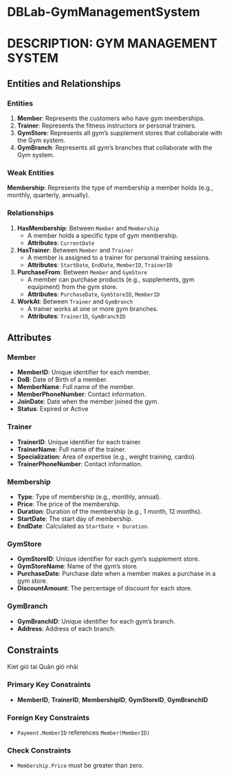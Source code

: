 # DBLab-GymManagementSystem

# DESCRIPTION: GYM MANAGEMENT SYSTEM

## Entities and Relationships

### Entities

1. **Member**: Represents the customers who have gym memberships.
2. **Trainer**: Represents the fitness instructors or personal trainers.
3. **GymStore**: Represents all gym’s supplement stores that collaborate with the Gym system.
4. **GymBranch**: Represents all gym’s branches that collaborate with the Gym system.

### Weak Entities

**Membership**: Represents the type of membership a member holds (e.g., monthly, quarterly, annually).

### Relationships

1. **HasMembership**: Between `Member` and `Membership`
   - A member holds a specific type of gym membership.
   - **Attributes**: `CurrentDate`
2. **HasTrainer**: Between `Member` and `Trainer`
   - A member is assigned to a trainer for personal training sessions.
   - **Attributes**: `StartDate`, `EndDate`, `MemberID`, `TrainerID`
3. **PurchaseFrom**: Between `Member` and `GymStore`
   - A member can purchase products (e.g., supplements, gym equipment) from the gym store.
   - **Attributes**: `PurchaseDate`, `GymStoreID`, `MemberID`
4. **WorkAt**: Between `Trainer` and `GymBranch`
   - A trainer works at one or more gym branches.
   - **Attributes**: `TrainerID`, `GymBranchID`

## Attributes

### Member

- **MemberID**: Unique identifier for each member.
- **DoB**: Date of Birth of a member.
- **MemberName**: Full name of the member.
- **MemberPhoneNumber**: Contact information.
- **JoinDate**: Date when the member joined the gym.
- **Status**: Expired or Active

### Trainer

- **TrainerID**: Unique identifier for each trainer.
- **TrainerName**: Full name of the trainer.
- **Specialization**: Area of expertise (e.g., weight training, cardio).
- **TrainerPhoneNumber**: Contact information.

### Membership

- **Type**: Type of membership (e.g., monthly, annual).
- **Price**: The price of the membership.
- **Duration**: Duration of the membership (e.g., 1 month, 12 months).
- **StartDate**: The start day of membership.
- **EndDate**: Calculated as `StartDate + Duration`.

### GymStore

- **GymStoreID**: Unique identifier for each gym’s supplement store.
- **GymStoreName**: Name of the gym’s store.
- **PurchaseDate**: Purchase date when a member makes a purchase in a gym store.
- **DiscountAmount**: The percentage of discount for each store.

### GymBranch

- **GymBranchID**: Unique identifier for each gym’s branch.
- **Address**: Address of each branch.

## Constraints
Kiet gió tai
Quân gió nhải 
### Primary Key Constraints

- **MemberID**, **TrainerID**, **MembershipID**, **GymStoreID**, **GymBranchID**

### Foreign Key Constraints

- `Payment.MemberID` references `Member(MemberID)`

### Check Constraints

- `Membership.Price` must be greater than zero.
